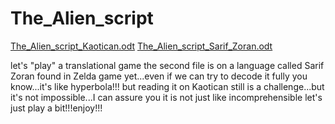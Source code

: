 # The_Alien_script
[The_Alien_script_Kaotican.odt](https://github.com/user-attachments/files/17882159/The_Alien_script_Kaotican.odt)
[The_Alien_script_Sarif_Zoran.odt](https://github.com/user-attachments/files/17882160/The_Alien_script_Sarif_Zoran.odt)


let's "play" a translational game the second file is on a language called Sarif Zoran found in Zelda game yet...even if we can try to decode it fully you know...it's like hyperbola!!! but reading it on Kaotican still is a challenge...but it's not impossible...I can assure you it is not just like incomprehensible
let's just play a bit!!!enjoy!!!

